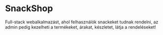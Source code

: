 # SnackShop
Full-stack webalkalmazást, ahol felhasználók snackeket tudnak rendelni, az admin pedig kezelheti a termékeket, árakat, készletet, látja a rendeléseket!

